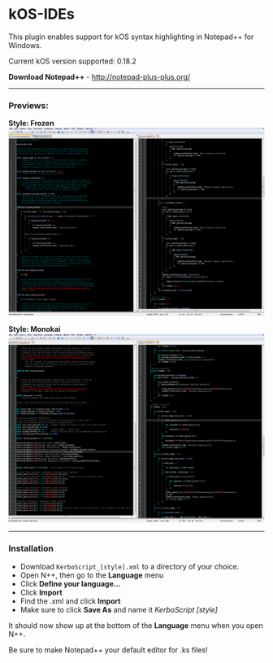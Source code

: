 # kOS-IDEs
This plugin enables support for kOS syntax highlighting in Notepad++ for Windows.

Current kOS version supported: 0.18.2

**Download Notepad++** - http://notepad-plus-plus.org/

*****

### Previews:

**Style: Frozen**
![Kerboscript - Frozen](https://github.com/KSP-KOS/EditorTools/blob/develop/NotepadPlusPlus/preview/kerboscript_frozen.png)

**Style: Monokai**
![Kerboscript - Monokai](https://github.com/KSP-KOS/EditorTools/blob/develop/NotepadPlusPlus/preview/kerboscript_monokai.png)

*****

### Installation

* Download `KerboScript_[style].xml` to a directory of your choice.
* Open N++, then go to the **Language** menu
* Click **Define your language...**
* Click **Import**
* Find the .xml and click **Import**
* Make sure to click **Save As** and name it *KerboScript [style]*

It should now show up at the bottom of the **Language** menu when you open N++.

Be sure to make Notepad++ your default editor for .ks files!
